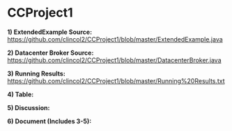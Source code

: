 # CCProject1
**1) ExtendedExample Source:** https://github.com/clincol2/CCProject1/blob/master/ExtendedExample.java

**2) Datacenter Broker Source:** https://github.com/clincol2/CCProject1/blob/master/DatacenterBroker.java

**3) Running Results:** https://github.com/clincol2/CCProject1/blob/master/Running%20Results.txt

**4) Table:**

**5) Discussion:**

**6) Document (Includes 3-5):**
